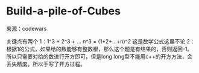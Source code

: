 # Build-a-pile-of-Cubes

来源：codewars

关键点有两个
1：1^3 + 2^3 + ... n^3 = (1+2+...+n)^2  这是数学公式这里不论
2：根据1的公式，如果给的数能够有整数根，那么这个题是有结果的，否则返回-1。所以只需要对给的数进行开方即可，但是long long型不能用c++的开方方法，会丢失精度。所以手写了开方过程。
